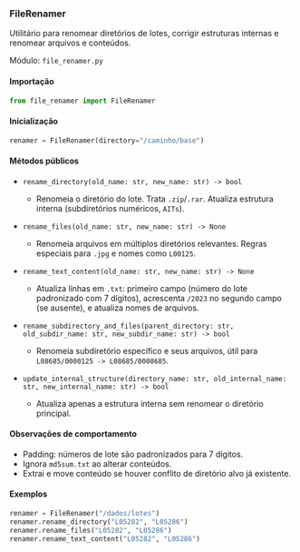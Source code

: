 ### FileRenamer

Utilitário para renomear diretórios de lotes, corrigir estruturas internas e renomear arquivos e conteúdos.

Módulo: `file_renamer.py`

#### Importação

```python
from file_renamer import FileRenamer
```

#### Inicialização

```python
renamer = FileRenamer(directory="/caminho/base")
```

#### Métodos públicos

- `rename_directory(old_name: str, new_name: str) -> bool`
  - Renomeia o diretório do lote. Trata `.zip`/`.rar`. Atualiza estrutura interna (subdiretórios numéricos, `AITs`).

- `rename_files(old_name: str, new_name: str) -> None`
  - Renomeia arquivos em múltiplos diretórios relevantes. Regras especiais para `.jpg` e nomes como `L00125`.

- `rename_text_content(old_name: str, new_name: str) -> None`
  - Atualiza linhas em `.txt`: primeiro campo (número do lote padronizado com 7 dígitos), acrescenta `/2023` no segundo campo (se ausente), e atualiza nomes de arquivos.

- `rename_subdirectory_and_files(parent_directory: str, old_subdir_name: str, new_subdir_name: str) -> bool`
  - Renomeia subdiretório específico e seus arquivos, útil para `L08685/0000125 -> L08685/0008685`.

- `update_internal_structure(directory_name: str, old_internal_name: str, new_internal_name: str) -> bool`
  - Atualiza apenas a estrutura interna sem renomear o diretório principal.

#### Observações de comportamento

- Padding: números de lote são padronizados para 7 dígitos.
- Ignora `md5sum.txt` ao alterar conteúdos.
- Extrai e move conteúdo se houver conflito de diretório alvo já existente.

#### Exemplos

```python
renamer = FileRenamer("/dados/lotes")
renamer.rename_directory("L05282", "L05286")
renamer.rename_files("L05282", "L05286")
renamer.rename_text_content("L05282", "L05286")
```

